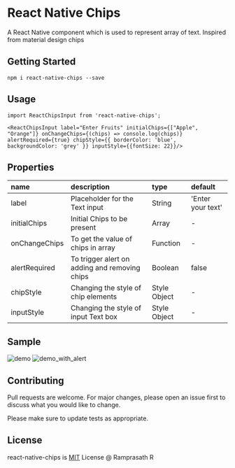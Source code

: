 # React Native Chips 

A React Native component which is used to represent array of text. Inspired from material design chips

## Getting Started


`npm i react-native-chips --save`

## Usage

```
import ReactChipsInput from 'react-native-chips';

<ReactChipsInput label="Enter Fruits" initialChips={["Apple", "Orange"]} onChangeChips={(chips) => console.log(chips)} alertRequired={true} chipStyle={{ borderColor: 'blue', backgroundColor: 'grey' }} inputStyle={{fontSize: 22}}/>
```

## Properties
 name                 | description                                 | type     | default
:-------------------- |:------------------------------------------- |:-------- |:------------------
 label            | Placeholder for the Text input                     | String    | 'Enter your text'
initialChips            | Initial Chips to be present                     | Array    | -
onChangeChips            | To get the value of chips in array                     | Function    | -
alertRequired            | To trigger alert on adding and removing chips                     | Boolean    | false
chipStyle            | Changing the style of chip elements                    | Style Object    | -
inputStyle            | Changing the style of input Text box                    | Style Object    | -
## Sample

![demo](https://user-images.githubusercontent.com/7905501/47231711-4dbff080-d3eb-11e8-888e-09b7782e8105.gif)
![demo_with_alert](https://user-images.githubusercontent.com/7905501/47633624-978ba200-db74-11e8-9ce3-1ad149c719e6.gif)

## Contributing
Pull requests are welcome. For major changes, please open an issue first to discuss what you would like to change.

Please make sure to update tests as appropriate.

## License
react-native-chips is [MIT](https://choosealicense.com/licenses/mit/) License @ Ramprasath R 
